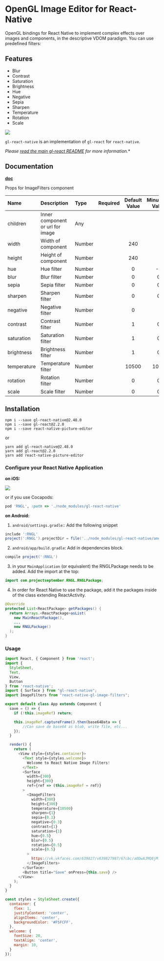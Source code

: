 # OpenGL Image Editor for React-Native

OpenGL bindings for React Native to implement complex effects over images and components, in the descriptive VDOM paradigm. You can use predefined filters:



## Features
  - Blur
  - Contrast
  - Saturation
  - Brightness
  - Hue
  - Negative
  - Sepia
  - Sharpen
  - Temperature
  - Rotation
  - Scale

![](https://github.com/GregoryNative/react-native-gl-image-filters/blob/master/saytama_example.gif)

`gl-react-native` is an implementation of `gl-react` for `react-native`.

*Please [read the main gl-react README](https://github.com/ProjectSeptemberInc/gl-react/) for more information.**

## Documentation

[**doc**](https://github.com/ProjectSeptemberInc/gl-react/tree/master/docs)

Props for ImageFilters component



| Name | Description | Type | Required | Default Value | Minumum Value | Max Value |
| :--- | :----- | :--- | :---: | :---: | :---: | :---: |
| children | Inner component or url for image | Any |  |  | 
| width | Width of component | Number |   | 240 | |  |
| height | Height of component | Number |   | 240 ||  |
| hue | Hue filter | Number |   | 0 |-2| 2 |
| blur | Blur filter | Number |   | 0 |0|  |
| sepia | Sepia filter | Number |   | 0 |0|  |
| sharpen | Sharpen filter | Number |   | 0 | 0 | 3 |
| negative | Negative filter | Number |   | 0 ||  |
| contrast | Contrast filter | Number |   | 1 |0| 3 |
| saturation | Saturation filter | Number |   | 1 |0|3 |
| brightness | Brightness filter | Number |   | 1 |0| 3 |
| temperature | Temperature filter | Number |   | 10500 | 1000| 20000 |
| rotation | Rotation filter | Number |   | 0 |0| 6.2 |
| scale | Scale filter | Number |   | 0 |0| 2 |

## Installation

```
npm i --save gl-react-native@2.48.0
npm i --save gl-react@2.2.0
npm i --save react-native-picture-editor
```
or
```
yarn add gl-react-native@2.48.0
yarn add gl-react@2.2.0
yarn add react-native-picture-editor
```

### Configure your React Native Application

**on iOS:**

![](https://github.com/ProjectSeptemberInc/gl-react-native/raw/master/docs/install-steps.png)

or if you use Cocapods:

```ruby
pod 'RNGL', :path => './node_modules/gl-react-native'
```

**on Android:**

1. `android/settings.gradle`:: Add the following snippet
```gradle
include ':RNGL'
project(':RNGL').projectDir = file('../node_modules/gl-react-native/android')
```
2. `android/app/build.gradle`: Add in dependencies block.
```gradle
compile project(':RNGL')
```
3. in your `MainApplication` (or equivalent) the RNGLPackage needs to be added. Add the import at the top:
```java
import com.projectseptember.RNGL.RNGLPackage;
```
4. In order for React Native to use the package, add it the packages inside of the class extending ReactActivity.
```java
@Override
protected List<ReactPackage> getPackages() {
  return Arrays.<ReactPackage>asList(
	new MainReactPackage(),
	...
	new RNGLPackage()
  );
}
```

### Usage
```javascript
import React, { Component } from 'react';
import {
  StyleSheet,
  Text,
  View,
  Button
} from 'react-native';
import { Surface } from "gl-react-native";
import ImageFilters from "react-native-gl-image-filters";

export default class App extends Component {
  save = () => {
    if (!this.imageRef) return;

    this.imageRef.captureFrame().then(base64Data => {
		//Can save de base64 as blob, write file, etc...
	});
  }

  render() {
    return (
      <View style={styles.container}>
        <Text style={styles.welcome}>
          Welcome to React Native Image Filters!
        </Text>
        <Surface
          width={300}
          height={300}
          ref={ref => (this.imageRef = ref)}
        >
          <ImageFilters
            width={300}
            height={300}
            temperature={10500}
			sharpen={1}
			sepia={0.1}
			negative={0.3}
			contrast={1}
			saturation={1}
            hue={0.5}
            blur={0.5}
            rotation={0.5}
            scale={0.5}
          >
            https://vk.vkfaces.com/639827/v639827987/67cbc/aODwAJMQ8jM.jpg
          </ImageFilters>
        </Surface>
        <Button title="Save" onPress={this.save} />
      </View>
    );
  }
}

const styles = StyleSheet.create({
  container: {
    flex: 1,
    justifyContent: 'center',
    alignItems: 'center',
    backgroundColor: '#F5FCFF',
  },
  welcome: {
    fontSize: 20,
    textAlign: 'center',
    margin: 10,
  }
});
```
